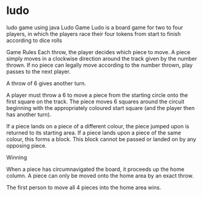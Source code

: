 # ludo
ludo game using java
Ludo Game Ludo is a board game for two to four players, in which the players race their four tokens from start to finish according to dice rolls

Game Rules Each throw, the player decides which piece to move. A piece simply moves in a clockwise direction around the track given by the number thrown. If no piece can legally move according to the number thrown, play passes to the next player.

A throw of 6 gives another turn.

A player must throw a 6 to move a piece from the starting circle onto the first square on the track. The piece moves 6 squares around the circuit beginning with the appropriately coloured start square (and the player then has another turn).

If a piece lands on a piece of a different colour, the piece jumped upon is returned to its starting area. If a piece lands upon a piece of the same colour, this forms a block. This block cannot be passed or landed on by any opposing piece.

Winning

When a piece has circumnavigated the board, it proceeds up the home column. A piece can only be moved onto the home area by an exact throw.

The first person to move all 4 pieces into the home area wins.
